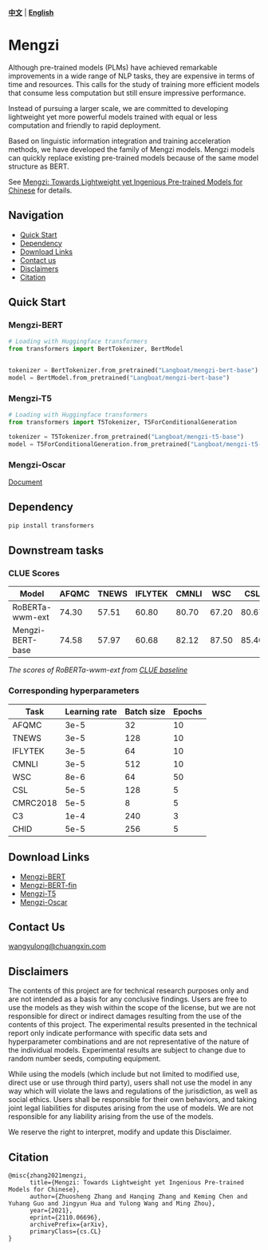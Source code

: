 [**中文**](./README.md) | [**English**](./README_en.md)

# Mengzi
Although pre-trained models (PLMs) have achieved remarkable improvements in a wide range of NLP tasks, they are expensive in terms of time and resources. This calls for the study of training more efficient models that consume less computation but still ensure impressive performance.

Instead of pursuing a larger scale, we are committed to developing lightweight yet more powerful models trained with equal or less computation and friendly to rapid deployment. 

Based on linguistic information integration and training acceleration methods, we have developed the family of Mengzi models. Mengzi models can quickly replace existing pre-trained models because of the same model structure as BERT.

See [Mengzi: Towards Lightweight yet Ingenious Pre-trained Models for Chinese](https://arxiv.org/abs/2110.06696) for details.

## Navigation
* [Quick Start](#quick-start)
* [Dependency](#dependency)
* [Download Links](#download-links)
* [Contact us](#contact-us)
* [Disclaimers](#disclaimers)
* [Citation](#citation)

## Quick Start
### Mengzi-BERT
```python
# Loading with Huggingface transformers
from transformers import BertTokenizer, BertModel


tokenizer = BertTokenizer.from_pretrained("Langboat/mengzi-bert-base")
model = BertModel.from_pretrained("Langboat/mengzi-bert-base")

```
### Mengzi-T5
```python
# Loading with Huggingface transformers
from transformers import T5Tokenizer, T5ForConditionalGeneration

tokenizer = T5Tokenizer.from_pretrained("Langboat/mengzi-t5-base")
model = T5ForConditionalGeneration.from_pretrained("Langboat/mengzi-t5-base")
```

### Mengzi-Oscar
[Document](https://github.com/Langboat/Mengzi/blob/main/Mengzi-Oscar_en.md)

## Dependency
```bash
pip install transformers
```
## Downstream tasks
### CLUE Scores
| Model | AFQMC | TNEWS | IFLYTEK | CMNLI | WSC | CSL | CMRC2018 | C3 | CHID |
|-|-|-|-|-|-|-|-|-|-|
|RoBERTa-wwm-ext| 74.30 | 57.51 | 60.80 | 80.70 | 67.20 | 80.67 | 77.59 | 67.06 | 83.78 |
|Mengzi-BERT-base| 74.58 | 57.97 | 60.68 | 82.12 | 87.50 | 85.40 | 78.54 | 71.70 | 84.16 |

*The scores of RoBERTa-wwm-ext from [CLUE baseline](https://github.com/CLUEbenchmark/CLUE)*
### Corresponding hyperparameters
| Task | Learning rate | Batch size | Epochs |
| - | - | - | - |
| AFQMC | 3e-5 | 32 | 10 |
| TNEWS | 3e-5 | 128 | 10 |
| IFLYTEK | 3e-5 | 64 | 10 |
| CMNLI | 3e-5 | 512 | 10 |
| WSC | 8e-6 | 64 | 50 |
| CSL | 5e-5 | 128 | 5 |
| CMRC2018 | 5e-5 | 8 | 5 |
| C3 | 1e-4 | 240 | 3 |
| CHID | 5e-5 | 256 | 5 |

## Download Links
* [Mengzi-BERT](https://huggingface.co/Langboat/mengzi-bert-base)
* [Mengzi-BERT-fin](https://huggingface.co/Langboat/mengzi-bert-base-fin)
* [Mengzi-T5](https://huggingface.co/Langboat/mengzi-t5-base)
* [Mengzi-Oscar](https://huggingface.co/Langboat/mengzi-oscar-base)

## Contact Us
wangyulong@chuangxin.com

## Disclaimers
The contents of this project are for technical research purposes only and are not intended as a basis for any conclusive findings. Users are free to use the models as they wish within the scope of the license, but we are not responsible for direct or indirect damages resulting from the use of the contents of this project. The experimental results presented in the technical report only indicate performance with specific data sets and hyperparameter combinations and are not representative of the nature of the individual models. Experimental results are subject to change due to random number seeds, computing equipment.

While using the models (which include but not limited to  modified use, direct use or use through third party), users shall not use the model in any way which will violate the laws and regulations of the jurisdiction, as well as social ethics. Users shall be responsible for their own behaviors, and taking joint legal liabilities for disputes arising from the use of models. We are not responsible for any liability arising from the use of the models.

We reserve the right to interpret, modify and update this Disclaimer.

## Citation
```
@misc{zhang2021mengzi,
      title={Mengzi: Towards Lightweight yet Ingenious Pre-trained Models for Chinese}, 
      author={Zhuosheng Zhang and Hanqing Zhang and Keming Chen and Yuhang Guo and Jingyun Hua and Yulong Wang and Ming Zhou},
      year={2021},
      eprint={2110.06696},
      archivePrefix={arXiv},
      primaryClass={cs.CL}
}
```
